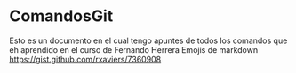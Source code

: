 # ComandosGit
Esto es un documento en el cual tengo apuntes de todos los comandos que eh aprendido en el curso de Fernando Herrera
Emojis de markdown https://gist.github.com/rxaviers/7360908
